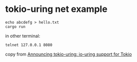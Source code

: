 # tokio-uring net example

``` shell
echo abcdefg > hello.txt
cargo run

```
in other terminal:

``` shell
telnet 127.0.0.1 8080
```

copy from [Announcing tokio-uring: io-uring support for Tokio](https://tokio.rs/blog/2021-07-tokio-uring)
